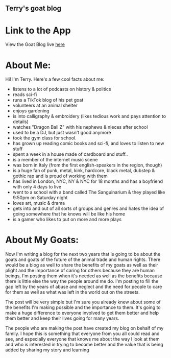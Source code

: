 ## Terry's goat blog

# Link to the App
View the Goat Blog live [here](https://ze-e.github.io/clicmders-mvp/)

# About Me:
Hi! I'm Terry. Here's a few cool facts about me:

- listens to a lot of podcasts on history & politics
- reads sci-fi
- runs a TikTok blog of his pet goat
- volunteers at an animal shelter
- enjoys gardening
- is into calligraphy & embroidery (likes tedious work and pays attention to details)
- watches "Dragon Ball Z" with his nephews & nieces after school
- used to be a DJ, but just wasn't good anymore
- took the gym class for school.
- has grown up reading comic books and sci-fi, and loves to listen to new stuff
- spent a week in a house made of cardboard and stuff..
- is a member of the internet music scene
- was born in Italy (from the first english-speakers in the region, though)
- is a huge fan of punk, metal, kink, hardcore, black metal, dubstep & gothic rap and is proud of working with them
- has lived in London, NYC, NY & NYC for 18 months and has a boyfriend with only 4 days to live
- went to a school with a band called The Sanguinarium & they played like 9:50pm on Saturday night
- loves art, music & drama
- gets into and out of all sorts of groups and genres and hates the idea of going somewhere that he knows will be like his home
- is a gamer who likes to put on more and more plays

# About My Goats:
Now I'm writing a blog for the next two years that is going to be about the goats and goats of the future of the animal trade and human rights. There would be a blog as well to share the benefits of my goats as well as their plight and the importance of caring for others because they are human beings, I'm posting them when it's needed as well as the benefits because there is little else the way the people around me do. I'm posting to fill the gap left by the years of abuse and neglect and the need for people to care for them as well as what was left in the world out on the streets.

The post will be very simple but I'm sure you already knew about some of the benefits I'm making possible and the importance to them. It's going to make a huge difference to everyone involved to get them better and help them better and keep their lives going for many years.

The people who are making the post have created my blog on behalf of my family. I hope this is something that everyone from you all could read and see, and especially everyone that knows me about the way I look at them and who is interested in trying to become better and the value that is being added by sharing my story and learning
